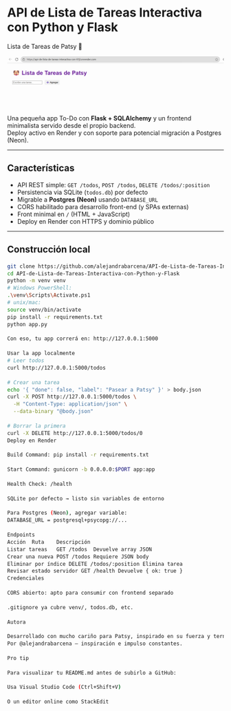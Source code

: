 # API de Lista de Tareas Interactiva con Python y Flask

Lista de Tareas de Patsy 🐶

![Captura de pantalla de la app en Render](render.png)

Una pequeña app To-Do con **Flask + SQLAlchemy** y un frontend minimalista servido desde el propio backend.  
Deploy activo en Render y con soporte para potencial migración a Postgres (Neon).

---

##  Características

- API REST simple: `GET /todos`, `POST /todos`, `DELETE /todos/:position`
- Persistencia via SQLite (`todos.db`) por defecto
- Migrable a **Postgres (Neon)** usando `DATABASE_URL`
- CORS habilitado para desarrollo front-end (y SPAs externas)
- Front minimal en `/` (HTML + JavaScript)
- Deploy en Render con HTTPS y dominio público

---

##  Construcción local

```bash
git clone https://github.com/alejandrabarcena/API-de-Lista-de-Tareas-Interactiva-con-Python-y-Flask.git
cd API-de-Lista-de-Tareas-Interactiva-con-Python-y-Flask
python -m venv venv
# Windows PowerShell:
.\venv\Scripts\Activate.ps1
# unix/mac:
source venv/bin/activate
pip install -r requirements.txt
python app.py

Con eso, tu app correrá en: http://127.0.0.1:5000

Usar la app localmente
# Leer todos
curl http://127.0.0.1:5000/todos

# Crear una tarea
echo '{ "done": false, "label": "Pasear a Patsy" }' > body.json
curl -X POST http://127.0.0.1:5000/todos \
  -H "Content-Type: application/json" \
  --data-binary "@body.json"

# Borrar la primera
curl -X DELETE http://127.0.0.1:5000/todos/0
Deploy en Render

Build Command: pip install -r requirements.txt

Start Command: gunicorn -b 0.0.0.0:$PORT app:app

Health Check: /health

SQLite por defecto → listo sin variables de entorno

Para Postgres (Neon), agregar variable:
DATABASE_URL = postgresql+psycopg://...

Endpoints
Acción	Ruta	Descripción
Listar tareas	GET /todos	Devuelve array JSON
Crear una nueva	POST /todos	Requiere JSON body
Eliminar por índice	DELETE /todos/:position	Elimina tarea
Revisar estado servidor	GET /health	Devuelve { ok: true }
Credenciales

CORS abierto: apto para consumir con frontend separado

.gitignore ya cubre venv/, todos.db, etc.

Autora

Desarrollado con mucho cariño para Patsy, inspirado en su fuerza y ternura.
Por @alejandrabarcena — inspiración e impulso constantes.

Pro tip

Para visualizar tu README.md antes de subirlo a GitHub:

Usa Visual Studio Code (Ctrl+Shift+V)

O un editor online como StackEdit

